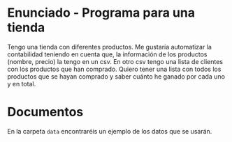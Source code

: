 # Enunciado - Programa para una tienda

Tengo una tienda con diferentes productos.
Me gustaría automatizar la contabilidad teniendo en cuenta que, la información de los productos (nombre, precio) la tengo en un csv.
En otro csv tengo una lista de clientes con los productos que han comprado.
Quiero tener una lista con todos los productos que se hayan comprado y saber cuánto he ganado por cada uno y en total.

# Documentos

En la carpeta `data` encontraréis un ejemplo de los datos que se usarán.